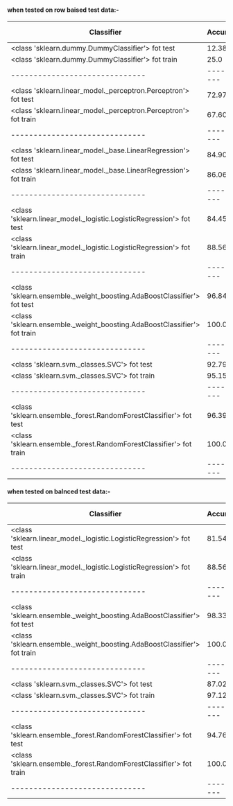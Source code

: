 #### when tested on row baised test data:-
|          Classifier          | Accuracy | F1 Score |
|------------------------------|----------|----------|
| <class 'sklearn.dummy.DummyClassifier'> fot test | 12.3874 | 2.7307 |
| <class 'sklearn.dummy.DummyClassifier'> fot train | 25.0 | 10.0 |
|------------------------------|----------|----------|
| <class 'sklearn.linear_model._perceptron.Perceptron'> fot test | 72.973 | 68.4317 |
| <class 'sklearn.linear_model._perceptron.Perceptron'> fot train | 67.6064 | 59.8996 |
|------------------------------|----------|----------|
| <class 'sklearn.linear_model._base.LinearRegression'> fot test | 84.9099 | 85.4158 |
| <class 'sklearn.linear_model._base.LinearRegression'> fot train | 86.0638 | 86.2723 |
|------------------------------|----------|----------|
| <class 'sklearn.linear_model._logistic.LogisticRegression'> fot test | 84.4595 | 84.4355 |
| <class 'sklearn.linear_model._logistic.LogisticRegression'> fot train | 88.5638 | 88.5111 |
|------------------------------|----------|----------|
| <class 'sklearn.ensemble._weight_boosting.AdaBoostClassifier'> fot test | 96.8468 | 96.8706 |
| <class 'sklearn.ensemble._weight_boosting.AdaBoostClassifier'> fot train | 100.0 | 100.0 |
|------------------------------|----------|----------|
| <class 'sklearn.svm._classes.SVC'> fot test | 92.7928 | 92.632 |
| <class 'sklearn.svm._classes.SVC'> fot train | 95.1596 | 95.1095 |
|------------------------------|----------|----------|
| <class 'sklearn.ensemble._forest.RandomForestClassifier'> fot test | 96.3964 | 96.4281 |
| <class 'sklearn.ensemble._forest.RandomForestClassifier'> fot train | 100.0 | 100.0 |
|------------------------------|----------|----------|

#### when tested on balnced test data:-
|          Classifier          | Accuracy | F1 Score |
|------------------------------|----------|----------|
| <class 'sklearn.linear_model._logistic.LogisticRegression'> fot test | 81.5476 | 81.4904 |
| <class 'sklearn.linear_model._logistic.LogisticRegression'> fot train | 88.5638 | 88.5111 |
|------------------------------|----------|----------|
| <class 'sklearn.ensemble._weight_boosting.AdaBoostClassifier'> fot test | 98.3333 | 98.3355 |
| <class 'sklearn.ensemble._weight_boosting.AdaBoostClassifier'> fot train | 100.0 | 100.0 |
|------------------------------|----------|----------|
| <class 'sklearn.svm._classes.SVC'> fot test | 87.0238 | 86.6617 |
| <class 'sklearn.svm._classes.SVC'> fot train | 97.1277 | 97.1149 |
|------------------------------|----------|----------|
| <class 'sklearn.ensemble._forest.RandomForestClassifier'> fot test | 94.7619 | 94.7667 |
| <class 'sklearn.ensemble._forest.RandomForestClassifier'> fot train | 100.0 | 100.0 |
|------------------------------|----------|----------|
